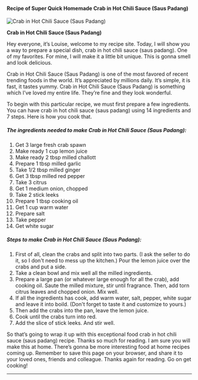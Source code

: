             

#### Recipe of Super Quick Homemade Crab in Hot Chili Sauce (Saus Padang)

![Crab in Hot Chili Sauce (Saus Padang)](https://img-global.cpcdn.com/recipes/4659960616058880/751x532cq70/crab-in-hot-chili-sauce-saus-padang-recipe-main-photo.jpg)

**Crab in Hot Chili Sauce (Saus Padang)**

Hey everyone, it’s Louise, welcome to my recipe site. Today, I will show you a way to prepare a special dish, crab in hot chili sauce (saus padang). One of my favorites. For mine, I will make it a little bit unique. This is gonna smell and look delicious.

Crab in Hot Chili Sauce (Saus Padang) is one of the most favored of recent trending foods in the world. It’s appreciated by millions daily. It’s simple, it is fast, it tastes yummy. Crab in Hot Chili Sauce (Saus Padang) is something which I’ve loved my entire life. They’re fine and they look wonderful.

To begin with this particular recipe, we must first prepare a few ingredients. You can have crab in hot chili sauce (saus padang) using 14 ingredients and 7 steps. Here is how you cook that.

##### The ingredients needed to make Crab in Hot Chili Sauce (Saus Padang):

1.  Get 3 large fresh crab spawn
2.  Make ready 1 cup lemon juice
3.  Make ready 2 tbsp milled challott
4.  Prepare 1 tbsp milled garlic
5.  Take 1/2 tbsp milled ginger
6.  Get 3 tbsp milled red pepper
7.  Take 3 citrus
8.  Get 1 medium onion, chopped
9.  Take 2 stick leeks
10.  Prepare 1 tbsp cooking oil
11.  Get 1 cup warm water
12.  Prepare salt
13.  Take pepper
14.  Get white sugar

##### Steps to make Crab in Hot Chili Sauce (Saus Padang):

1.  First of all, clean the crabs and split into two parts. (I ask the seller to do it, so I don't need to mess up the kitchen.) Pour the lemon juice over the crabs and put a side.
2.  Take a clean bowl and mix well all the milled ingredients.
3.  Prepare a large pan (or whatever large enough for all the crab), add cooking oil. Saute the milled mixture, stir until fragrance. Then, add torn citrus leaves and chopped onion. Mix well.
4.  If all the ingredients has cook, add warm water, salt, pepper, white sugar and leave it into boild. (Don't forget to taste it and customize to yours.)
5.  Then add the crabs into the pan, leave the lemon juice.
6.  Cook until the crabs turn into red.
7.  Add the slice of stick leeks. And stir well.

So that’s going to wrap it up with this exceptional food crab in hot chili sauce (saus padang) recipe. Thanks so much for reading. I am sure you will make this at home. There’s gonna be more interesting food at home recipes coming up. Remember to save this page on your browser, and share it to your loved ones, friends and colleague. Thanks again for reading. Go on get cooking!

* * *